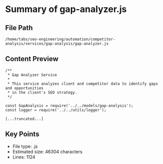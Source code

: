 # Summary of gap-analyzer.js
  
## File Path
`/home/tabs/seo-engineering/automation/competitor-analysis/services/gap-analysis/gap-analyzer.js`

## Content Preview
```
/**
 * Gap Analyzer Service
 * 
 * This service analyzes client and competitor data to identify gaps and opportunities
 * in the client's SEO strategy.
 */

const GapAnalysis = require('../../models/gap-analysis');
const logger = require('../../utils/logger');

[...truncated...]
```

## Key Points
- File type: .js
- Estimated size: 46304 characters
- Lines: 1124
